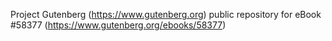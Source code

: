 Project Gutenberg (https://www.gutenberg.org) public repository for
eBook #58377 (https://www.gutenberg.org/ebooks/58377)
